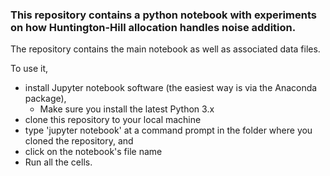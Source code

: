 ### This repository contains a python notebook with experiments on how Huntington-Hill allocation handles noise addition.

The repository contains the main notebook as well as associated data files.

To use it,

* install Jupyter notebook software (the easiest way is via the Anaconda package),
     * Make sure you install the latest Python 3.x
* clone this repository to your local machine
* type 'jupyter notebook' at a command prompt in the folder where you cloned the repository, and
* click on the notebook's file name
* Run all the cells.


